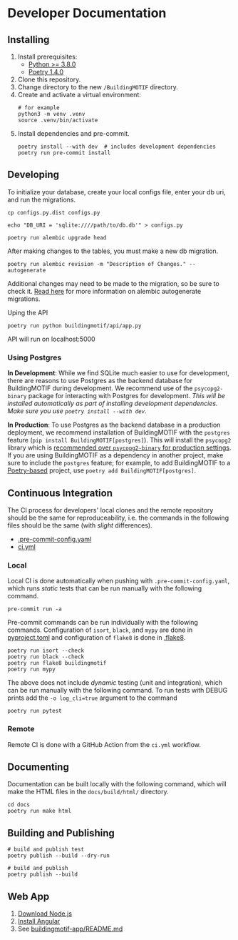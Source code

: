 # Developer Documentation 

## Installing

1. Install prerequisites:
   - [Python >= 3.8.0](https://www.python.org/downloads/)
   - [Poetry 1.4.0](https://python-poetry.org/docs/#installation)
2. Clone this repository.
3. Change directory to the new `/BuildingMOTIF` directory.
4. Create and activate a virtual environment:
   ```
   # for example
   python3 -m venv .venv
   source .venv/bin/activate
   ```
5. Install dependencies and pre-commit.
    ```
    poetry install --with dev  # includes development dependencies
    poetry run pre-commit install
    ```

## Developing

To initialize your database, create your local configs file, enter your db uri, and run the migrations.
```
cp configs.py.dist configs.py

echo "DB_URI = 'sqlite:////path/to/db.db'" > configs.py

poetry run alembic upgrade head
```

After making changes to the tables, you must make a new db migration.
```
poetry run alembic revision -m "Description of Changes." --autogenerate
```

Additional changes may need to be made to the migration, so be sure to check it. [Read here](https://alembic.sqlalchemy.org/en/latest/autogenerate.html#auto-generating-migrations) for more information on alembic autogenerate migrations.

Uping the API
``` 
poetry run python buildingmotif/api/app.py
```
API will run on localhost:5000

### Using Postgres

**In Development**: While we find SQLite much easier to use for development, there are reasons to use Postgres as the backend database for BuildingMOTIF during development.
We recommend use of the `psycopg2-binary` package for interacting with Postgres for development. *This will be installed automatically as part of installing development dependencies. Make sure you use `poetry install --with dev`*.

**In Production**: To use Postgres as the backend database in a production deployment, we recommend installation of BuildingMOTIF with the `postgres` feature (`pip install BuildingMOTIF[postgres]`).
This will install the `psycopg2` library  which is [recommended over `psycopg2-binary` for production settings](https://pypi.org/project/psycopg2-binary/). If you are using BuildingMOTIF as a dependency in another project, make sure to include the `postgres` feature; for example, to add BuildingMOTIF to a [Poetry-based](https://python-poetry.org) project, use `poetry add BuildingMOTIF[postgres]`.

## Continuous Integration

The CI process for developers' local clones and the remote repository should be the same for reproduceability, i.e. the commands in the following files should be the same (with *slight* differences).

- [.pre-commit-config.yaml](https://github.com/NREL/BuildingMOTIF/blob/develop/.pre-commit-config.yaml)
- [ci.yml](https://github.com/NREL/BuildingMOTIF/tree/develop/.github/workflows/ci.yml)

### Local

Local CI is done automatically when pushing with `.pre-commit-config.yaml`, which runs *static* tests that can be run manually with the following command. 
```
pre-commit run -a
```

Pre-commit commands can be run individually with the following commands. Configuration of `isort`, `black`, and `mypy` are done in [pyproject.toml](https://github.com/NREL/BuildingMOTIF/blob/develop/pyproject.toml) and configuration of `flake8` is done in [.flake8](https://github.com/NREL/BuildingMOTIF/blob/develop/.flake8). 
```
poetry run isort --check
poetry run black --check
poetry run flake8 buildingmotif
poetry run mypy
```

The above does not include *dynamic* testing (unit and integration), which can be run manually with the following command. To run tests with DEBUG prints add the `-o log_cli=true` argument to the command
```
poetry run pytest
```

### Remote

Remote CI is done with a GitHub Action from the `ci.yml` workflow.

## Documenting
Documentation can be built locally with the following command, which will make the HTML files in the `docs/build/html/` directory.

```
cd docs
poetry run make html
```

## Building and Publishing
```
# build and publish test
poetry publish --build --dry-run

# build and publish
poetry publish --build
```

## Web App

1. [Download Node.js](https://nodejs.org/en/download/)
2. [Install Angular](https://angular.io/guide/setup-local)
3. See [buildingmotif-app/README.md](buildingmotif-app/README.md)
